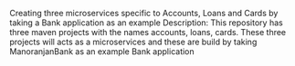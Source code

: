 Creating three microservices specific to Accounts, Loans and Cards by taking a Bank application as an example
Description: This repository has three maven projects with the names accounts, loans, cards. These three projects will acts as a microservices and these are build by taking ManoranjanBank as an example Bank application
